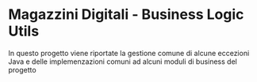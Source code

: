 # Magazzini Digitali - Business Logic Utils

In questo progetto viene riportate la gestione comune di alcune eccezioni Java e delle implemenzazioni comuni ad alcuni moduli di business del progetto